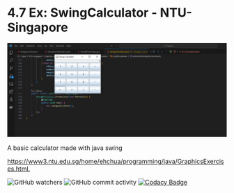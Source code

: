 # 4.7  Ex: SwingCalculator - NTU-Singapore

![My Image](photo.png)

A basic calculator made with java swing 

<https://www3.ntu.edu.sg/home/ehchua/programming/java/GraphicsExercises.html.>

![GitHub watchers](https://img.shields.io/github/watchers/karlhanso/SwingCalculator)
![GitHub commit activity](https://img.shields.io/github/commit-activity/m/karlhanso/SwingCalculator)
[![Codacy Badge](https://app.codacy.com/project/badge/Grade/cade7ee91e364ac3b420d07b1ce2e0e4)](https://app.codacy.com/gh/karlhanso/Connect4/dashboard?utm_source=gh&utm_medium=referral&utm_content=&utm_campaign=Badge_grade)
